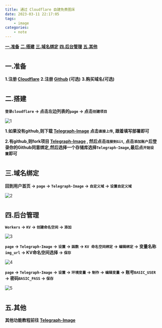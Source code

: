 ```yaml
---
title: 通过 Cloudflare 自建免费图床
date: 2023-03-11 22:17:05
tags:
    - image
categories: 
    - note
---
```


[__一.准备__](#pre)
[__二.搭建__](#build)
[__三.域名绑定__](#domain)
[__四.后台管理__](#manage)
[__五.其他__](#other)

# <h2 id="pre">一.准备</h2>

__1.注册 [Cloudflare](https://www.cloudflare.com/zh-cn/)__
__2.注册 [Github](https://github.com/) (可选)__
__3.购买域名(可选)__

# <h2 id="build">二.搭建</h2>

__`登录cloudflare` -> 点击左边列表的`page` -> 点击`创建项目`__

![1](img-hosting-1.png)

__1.如果没有github,则下载 [Telegraph-Image](https://github.com/cf-pages/Telegraph-Image/archive/refs/heads/main.zip) 点击`直接上传`, 跟着填写部署即可__

__2.有github,则fork项目 [Telegraph-Image](https://github.com/cf-pages/Telegraph-Image) , 然后点击`连接到Git`, 点击`添加账户`后登录你的Github同意绑定,然后选择一个存储库选择`Telegraph-Image`,最后点`开始设置`即可__

# <h2 id="domain">三.域名绑定</h2>

__回到用户首页 -> `page` -> `Telegraph-Image` -> `自定义域` -> `设置自定义域`__

![2](img-hosting-2.png)

# <h2 id="manage">四.后台管理</h2>

__`Workers` -> `KV` -> `创建命名空间` -> `添加`__

![3](img-hosting-3.png)

__`page` -> `Telegraph-Image` -> `设置` -> `函数` -> `KV 命名空间绑定` -> `编辑绑定` -> 变量名称`img_url` -> KV命名空间选择 -> `保存`__

![4](img-hosting-4.png)

__`page` -> `Telegraph-Image` -> `设置` -> `环境变量` -> `制作` -> `编辑变量` -> 账号`BASIC_USER` -> 密码`BASIC_PASS` -> `保存`__

![5](img-hosting-5.png)

# <h2 id="other">五.其他</h2>

__其他功能教程前往 [Telegraph-Image](https://github.com/cf-pages/Telegraph-Image/blob/main/README.md)__
